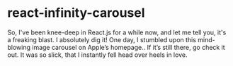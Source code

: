 # react-infinity-carousel

So, I've been knee-deep in React.js for a while now, and let me tell you, it's a freaking blast. I absolutely dig it! One day, I stumbled upon this mind-blowing image carousel on Apple’s homepage.. If it’s still there, go check it out. It was so slick, that I instantly fell head over heels in love.
